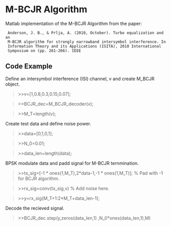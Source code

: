 # M-BCJR Algorithm

Matlab implementation of the M-BCJR Algorithm from the paper:

     Anderson, J. B., & Prlja, A. (2010, October). Turbo equalization and an 
     M-BCJR algorithm for strongly narrowband intersymbol interference. In 
     Information Theory and its Applications (ISITA), 2010 International 
     Symposium on (pp. 261-266). IEEE
     
## Code Example

Define an intersymbol interference (ISI) channel, v and create M_BCJR object.
 
 >\>\>v=[1,0.8,0.3,0.15,0.07];
 
 >\>\>BCJR_dec=M_BCJR_decoder(v); 
 
 >\>\>M_T=length(v); 
 
 
Create test data and define noise power.
 
 >\>\>data=[0,1,0,1];
 
 >\>\>N_0=0.01;
 
 >\>\>data_len=length(data);
 
BPSK modulate data and padd signal for M-BCJR ternmination.
 
 >\>\>tx_sig=[-1 * ones(1,M_T),2*data-1,-1 * ones(1,M_T)];  % Pad with -1 for BCJR algorithm.
 
 >\>\>rx_sig=conv(tx_sig,v) % Add noise here.

 >\>\>y=rx_sig(M_T+1:2*M_T+data_len-1);
 
Decode the recieved signal.

 >\>\>BCJR_dec.step(y,zeros(data_len,1) ,N_0*ones(data_len,1),M)
